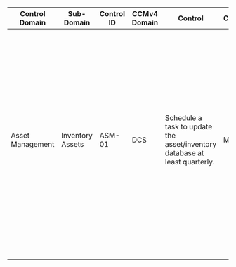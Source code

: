 | Control Domain  | Sub-Domain  | Control ID  | CCMv4 Domain  | Control  | Confidentiality  | Integrity | Availability  | Additional Direction  |  Reference |  Control Type | Man/Auto/Semi  | Frequency | Device  | Network  | Gateway  | Cloud Service  |   |
|---|---|---|---|---|---|---|---|---|---|---|---|---|---|---|---|---|---|
|  Asset Management | Inventory Assets  | ASM-01  | DCS  | Schedule a task to update the asset/inventory database at least quarterly.   | Medium  | Medium  | Medium  | Additional information that may be useful to include are the related/associated devices that directly interface with the device. These may include printers, network-attached storage (NAS), mobile applications, USB dongles, and so on. This inventory database should be made available to incident responders as well. The data recorded can prove highly useful during an incident.   | CIS Control 1: Inventory and Control of Hardware Assets https://www.cisecurity.org/controls/  | P | A   | C  | YES  |   | YES  |   |   |
|   |   |   |   |   |   |   |   |   |   |   |   |   |   |   |   |   |   |
|   |   |   |   |   |   |   |   |   |   |   |   |   |   |   |   |   |   |
|   |   |   |   |   |   |   |   |   |   |   |   |   |   |   |   |   |   |
